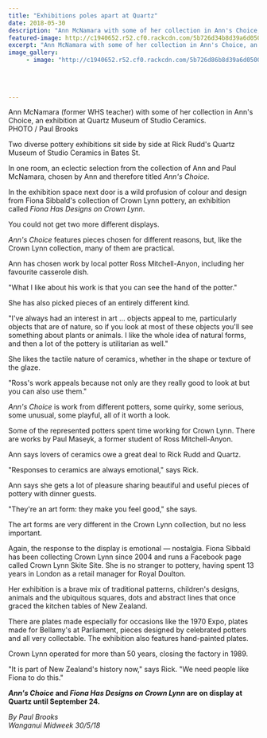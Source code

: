 ```yaml
---
title: "Exhibitions poles apart at Quartz"
date: 2018-05-30
description: "Ann McNamara with some of her collection in Ann's Choice, an exhibition at Quartz Museum of Studio Ceramics..."
featured-image: http://c1940652.r52.cf0.rackcdn.com/5b726d34b8d39a6d05000962/Ann-McNamara-midweek-30-may-2018.gif
excerpt: "Ann McNamara with some of her collection in Ann's Choice, an exhibition at Quartz Museum of Studio Ceramics."
image_gallery:
     - image: "http://c1940652.r52.cf0.rackcdn.com/5b726d86b8d39a6d05000964/Ann-McNamara-midweekother-30-may-2018.gif"
    
    
    
    
---
```


<p><span>Ann McNamara (former WHS teacher) with some of her collection in Ann's Choice, an exhibition at Quartz Museum of Studio Ceramics. <br />PHOTO / Paul Brooks</span></p>
<p class="element element-paragraph">Two diverse pottery exhibitions sit side by side at Rick Rudd's Quartz Museum of Studio Ceramics in Bates St.</p>
<p class="element element-paragraph">In one room, an eclectic selection from the collection of Ann and Paul McNamara, chosen by Ann and therefore titled&nbsp;<em>Ann's Choice</em>.</p>
<p class="element element-paragraph">In the exhibition space next door is a wild profusion of colour and design from Fiona Sibbald's collection of Crown Lynn pottery, an exhibition called&nbsp;<em>Fiona Has Designs on Crown Lynn</em>.</p>
<p class="element element-paragraph">You could not get two more different displays.</p>
<p class="element element-paragraph"><em>Ann's Choice</em>&nbsp;features pieces chosen for different reasons, but, like the Crown Lynn collection, many of them are practical.</p>
<p class="element element-paragraph">Ann has chosen work by local potter Ross Mitchell-Anyon, including her favourite casserole dish.</p>
<p class="element element-paragraph">"What I like about his work is that you can see the hand of the potter."</p>
<p class="element element-paragraph">She has also picked pieces of an entirely different kind.</p>
<p class="element element-paragraph">"I've always had an interest in art &hellip; objects appeal to me, particularly objects that are of nature, so if you look at most of these objects you'll see something about plants or animals. I like the whole idea of natural forms, and then a lot of the pottery is utilitarian as well."</p>
<p class="element element-paragraph">She likes the tactile nature of ceramics, whether in the shape or texture of the glaze.</p>
<p class="element element-paragraph">"Ross's work appeals because not only are they really good to look at but you can also use them."</p>
<p class="element element-paragraph"><em>Ann's Choice</em>&nbsp;is work from different potters, some quirky, some serious, some unusual, some playful, all of it worth a look.</p>
<p class="element element-paragraph">Some of the represented potters spent time working for Crown Lynn. There are works by Paul Maseyk, a former student of Ross Mitchell-Anyon.</p>
<p class="element element-paragraph">Ann says lovers of ceramics owe a great deal to Rick Rudd and Quartz.</p>
<p class="element element-paragraph">"Responses to ceramics are always emotional," says Rick.</p>
<p class="element element-paragraph">Ann says she gets a lot of pleasure sharing beautiful and useful pieces of pottery with dinner guests.</p>
<p class="element element-paragraph">"They're an art form: they make you feel good," she says.</p>
<p class="element element-paragraph"><span>The art forms are very different in the Crown Lynn collection, but no less important.</span></p>
<p class="element element-paragraph"><span>Again, the response to the display is emotional &mdash; nostalgia. Fiona Sibbald has been collecting Crown Lynn since 2004 and runs a Facebook page called Crown Lynn Skite Site. She is no stranger to pottery, having spent 13 years in London as a retail manager for Royal Doulton.</span></p>
<p class="element element-paragraph">Her exhibition is a brave mix of traditional patterns, children's designs, animals and the ubiquitous squares, dots and abstract lines that once graced the kitchen tables of New Zealand.</p>
<p class="element element-paragraph">There are plates made especially for occasions like the 1970 Expo, plates made for Bellamy's at Parliament, pieces designed by celebrated potters and all very collectable. The exhibition also features hand-painted plates.</p>
<p class="element element-paragraph">Crown Lynn operated for more than 50 years, closing the factory in 1989.</p>
<p class="element element-paragraph">"It is part of New Zealand's history now," says Rick. "We need people like Fiona to do this."</p>
<p class="element element-paragraph"><strong><em>Ann's Choice</em>&nbsp;and&nbsp;<em>Fiona Has Designs on Crown Lynn</em>&nbsp;are on display at Quartz until September 24.</strong></p>
<p><em>By Paul Brooks<br />Wanganui Midweek 30/5/18</em></p>

